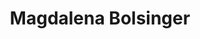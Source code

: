 ---
title: "Magdalena Bolsinger"   # Nachname bitte ergänzen
first_name: Magdalena
last_name: Bolsinger  # Nachname einsetzen
role: M.Sc./MD Student

bio: Medical student with research experience in neurodegeneration, immunology, and translational neuroscience.

user_groups:
  - Students

avatar: avatar.jpg
---